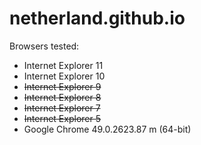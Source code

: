 # netherland.github.io

Browsers tested:
* Internet Explorer 11
* Internet Explorer 10
* ~~Internet Explorer 9~~
* ~~Internet Explorer 8~~
* ~~Internet Explorer 7~~
* ~~Internet Explorer 5~~
* Google Chrome 49.0.2623.87 m (64-bit)
